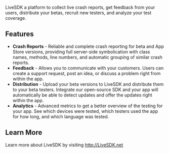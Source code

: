 LiveSDK a platform to collect live crash reports, get feedback from your users, distribute your betas, recruit new testers, and analyze your test coverage.

## Features
 
 - **Crash Reports** - Reliable and complete crash reporting for beta and App Store versions, providing full server-side symbolication with class names, methods, line numbers, and automatic grouping of similar crash reports.
 - **Feedback** - Allows you to communicate with your customers. Users can create a support request, post an idea, or discuss a problem right from within the app.
 - **Distribution** - Upload your beta versions to LiveSDK and distribute them to your beta testers. Integrate our open-source SDK and your app will automatically be able to detect updates and offer the updates right within the app.
 - **Analytics** - Advanced metrics to get a better overview of the testing for your app. See which devices were tested, which testers used the app for how long, and which language was tested.
 

## Learn More
Learn more about LiveSDK by visiting http://LiveSDK.net
